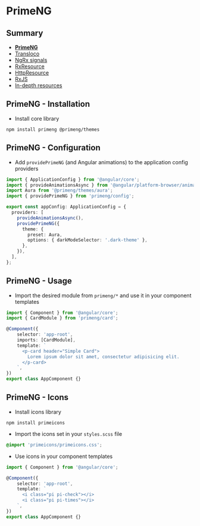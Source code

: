 # PrimeNG

<!-- .slide: class="page-title" -->



## Summary

<!-- .slide: class="toc" -->

- **[PrimeNG](#/1)**
- [Transloco](#/2)
- [NgRx signals](#/3)
- [RxResource](#/4)
- [HttpResource](#/5)
- [RxJS](#/6)
- [In-depth resources](#/7)



## PrimeNG - Installation

- Install core library

```shell
npm install primeng @primeng/themes
```



## PrimeNG - Configuration

- Add `providePrimeNG` (and Angular animations) to the application config providers

```ts
import { ApplicationConfig } from '@angular/core';
import { provideAnimationsAsync } from '@angular/platform-browser/animations/async';
import Aura from '@primeng/themes/aura';
import { providePrimeNG } from 'primeng/config';

export const appConfig: ApplicationConfig = {
  providers: [
    provideAnimationsAsync(),
    providePrimeNG({
      theme: {
        preset: Aura,
        options: { darkModeSelector: '.dark-theme' },
      },
    }),
  ],
};
```



## PrimeNG - Usage

- Import the desired module from `primeng/*` and use it in your component templates

```ts
import { Component } from '@angular/core';
import { CardModule } from 'primeng/card';

@Component({
    selector: 'app-root',
    imports: [CardModule],
    template: `
      <p-card header="Simple Card">
        Lorem ipsum dolor sit amet, consectetur adipisicing elit.
      </p-card>
    `,
})
export class AppComponent {}
```



## PrimeNG - Icons

- Install icons library

```shell
npm install primeicons
```

- Import the icons set in your `styles.scss` file

```scss
@import 'primeicons/primeicons.css';
```

- Use icons in your component templates

```ts
import { Component } from '@angular/core';

@Component({
    selector: 'app-root',
    template: `
      <i class="pi pi-check"></i>
      <i class="pi pi-times"></i>
    `,
})
export class AppComponent {}
```



<!-- .slide: class="page-questions" -->



<!-- .slide: class="page-tp1" -->
